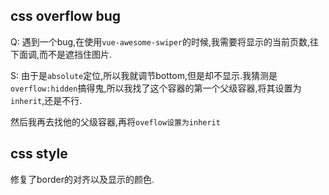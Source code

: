 ## css overflow bug

Q: 遇到一个bug,在使用`vue-awesome-swiper`的时候,我需要将显示的当前页数,往下面调,而不是遮挡住图片.

S: 由于是`absolute`定位,所以我就调节bottom,但是却不显示.我猜测是`overflow:hidden`搞得鬼,所以我找了这个容器的第一个父级容器,将其设置为`inherit`,还是不行.

然后我再去找他的父级容器,再将`oveflow设置为inherit`

## css style

修复了border的对齐以及显示的颜色.
